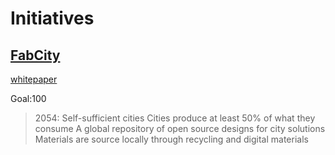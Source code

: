 

# Initiatives

## [FabCity](http://fab.city/)

[whitepaper](http://fab.city/whitepaper.pdf)

Goal:100

> 2054: Self-sufficient cities
>    Cities produce at least 50% of what they consume
>    A global repository of open source designs for city solutions
>    Materials are source locally through recycling and digital materials


